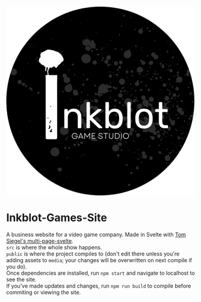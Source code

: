 ![Company logo](/public/media/logo.png)
# Inkblot-Games-Site
A business website for a video game company. Made in Svelte with <a href="https://github.com/Tom-Siegel/multi-page-svelte">Tom Siegel's multi-page-svelte</a>.<br>
```src``` is where the whole show happens.<br> 
```public``` is where the project compiles to (don't edit there unless you're adding assets to ```media```; your changes will be overwritten on next compile if you do).<br>
Once dependencies are installed, run ```npm start``` and navigate to localhost to see the site.<br>
If you've made updates and changes, run ```npm run build``` to compile before commiting or viewing the site.
